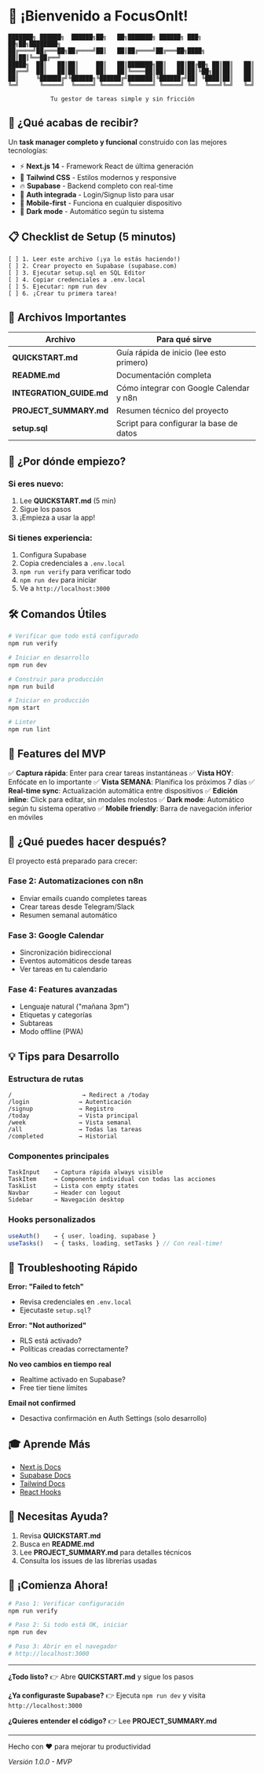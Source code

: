 # 🎉 ¡Bienvenido a FocusOnIt!

```
███████╗ ██████╗  ██████╗██╗   ██╗███████╗ ██████╗ ███╗   ██╗██╗████████╗
██╔════╝██╔═══██╗██╔════╝██║   ██║██╔════╝██╔═══██╗████╗  ██║██║╚══██╔══╝
█████╗  ██║   ██║██║     ██║   ██║███████╗██║   ██║██╔██╗ ██║██║   ██║
██╔══╝  ██║   ██║██║     ██║   ██║╚════██║██║   ██║██║╚██╗██║██║   ██║
██║     ╚██████╔╝╚██████╗╚██████╔╝███████║╚██████╔╝██║ ╚████║██║   ██║
╚═╝      ╚═════╝  ╚═════╝ ╚═════╝ ╚══════╝ ╚═════╝ ╚═╝  ╚═══╝╚═╝   ╚═╝

            Tu gestor de tareas simple y sin fricción
```

## 🚀 ¿Qué acabas de recibir?

Un **task manager completo y funcional** construido con las mejores tecnologías:

- ⚡ **Next.js 14** - Framework React de última generación
- 🎨 **Tailwind CSS** - Estilos modernos y responsive
- 🔥 **Supabase** - Backend completo con real-time
- 🔐 **Auth integrada** - Login/Signup listo para usar
- 📱 **Mobile-first** - Funciona en cualquier dispositivo
- 🌙 **Dark mode** - Automático según tu sistema

## 📋 Checklist de Setup (5 minutos)

```
[ ] 1. Leer este archivo (¡ya lo estás haciendo!)
[ ] 2. Crear proyecto en Supabase (supabase.com)
[ ] 3. Ejecutar setup.sql en SQL Editor
[ ] 4. Copiar credenciales a .env.local
[ ] 5. Ejecutar: npm run dev
[ ] 6. ¡Crear tu primera tarea!
```

## 📖 Archivos Importantes

| Archivo | Para qué sirve |
|---------|----------------|
| **QUICKSTART.md** | Guía rápida de inicio (lee esto primero) |
| **README.md** | Documentación completa |
| **INTEGRATION_GUIDE.md** | Cómo integrar con Google Calendar y n8n |
| **PROJECT_SUMMARY.md** | Resumen técnico del proyecto |
| **setup.sql** | Script para configurar la base de datos |

## 🎯 ¿Por dónde empiezo?

### Si eres nuevo:
1. Lee **QUICKSTART.md** (5 min)
2. Sigue los pasos
3. ¡Empieza a usar la app!

### Si tienes experiencia:
1. Configura Supabase
2. Copia credenciales a `.env.local`
3. `npm run verify` para verificar todo
4. `npm run dev` para iniciar
5. Ve a `http://localhost:3000`

## 🛠️ Comandos Útiles

```bash
# Verificar que todo está configurado
npm run verify

# Iniciar en desarrollo
npm run dev

# Construir para producción
npm run build

# Iniciar en producción
npm start

# Linter
npm run lint
```

## 🎨 Features del MVP

✅ **Captura rápida**: Enter para crear tareas instantáneas
✅ **Vista HOY**: Enfócate en lo importante
✅ **Vista SEMANA**: Planifica los próximos 7 días
✅ **Real-time sync**: Actualización automática entre dispositivos
✅ **Edición inline**: Click para editar, sin modales molestos
✅ **Dark mode**: Automático según tu sistema operativo
✅ **Mobile friendly**: Barra de navegación inferior en móviles

## 🔮 ¿Qué puedes hacer después?

El proyecto está preparado para crecer:

### Fase 2: Automatizaciones con n8n
- Enviar emails cuando completes tareas
- Crear tareas desde Telegram/Slack
- Resumen semanal automático

### Fase 3: Google Calendar
- Sincronización bidireccional
- Eventos automáticos desde tareas
- Ver tareas en tu calendario

### Fase 4: Features avanzadas
- Lenguaje natural ("mañana 3pm")
- Etiquetas y categorías
- Subtareas
- Modo offline (PWA)

## 💡 Tips para Desarrollo

### Estructura de rutas
```
/                    → Redirect a /today
/login              → Autenticación
/signup             → Registro
/today              → Vista principal
/week               → Vista semanal
/all                → Todas las tareas
/completed          → Historial
```

### Componentes principales
```
TaskInput    → Captura rápida always visible
TaskItem     → Componente individual con todas las acciones
TaskList     → Lista con empty states
Navbar       → Header con logout
Sidebar      → Navegación desktop
```

### Hooks personalizados
```typescript
useAuth()    → { user, loading, supabase }
useTasks()   → { tasks, loading, setTasks } // Con real-time!
```

## 🐛 Troubleshooting Rápido

**Error: "Failed to fetch"**
- Revisa credenciales en `.env.local`
- Ejecutaste `setup.sql`?

**Error: "Not authorized"**
- RLS está activado?
- Políticas creadas correctamente?

**No veo cambios en tiempo real**
- Realtime activado en Supabase?
- Free tier tiene límites

**Email not confirmed**
- Desactiva confirmación en Auth Settings (solo desarrollo)

## 🎓 Aprende Más

- [Next.js Docs](https://nextjs.org/docs)
- [Supabase Docs](https://supabase.com/docs)
- [Tailwind Docs](https://tailwindcss.com/docs)
- [React Hooks](https://react.dev/reference/react/hooks)

## 💬 Necesitas Ayuda?

1. Revisa **QUICKSTART.md**
2. Busca en **README.md**
3. Lee **PROJECT_SUMMARY.md** para detalles técnicos
4. Consulta los issues de las librerías usadas

## 🎉 ¡Comienza Ahora!

```bash
# Paso 1: Verificar configuración
npm run verify

# Paso 2: Si todo está OK, iniciar
npm run dev

# Paso 3: Abrir en el navegador
# http://localhost:3000
```

---

**¿Todo listo?**
👉 Abre **QUICKSTART.md** y sigue los pasos

**¿Ya configuraste Supabase?**
👉 Ejecuta `npm run dev` y visita `http://localhost:3000`

**¿Quieres entender el código?**
👉 Lee **PROJECT_SUMMARY.md**

---

Hecho con ❤️ para mejorar tu productividad

*Versión 1.0.0 - MVP*